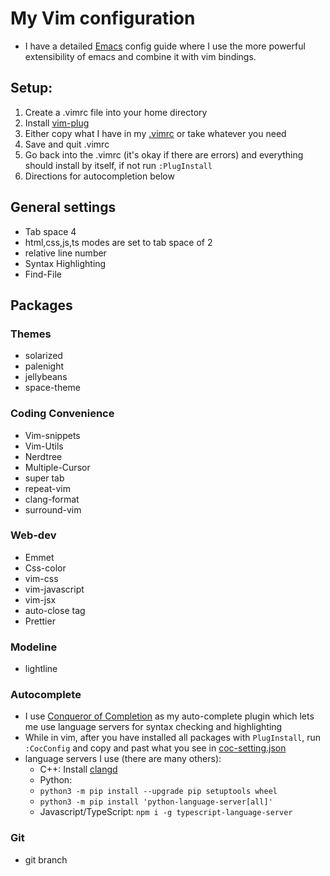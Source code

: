 # My Vim configuration 
- I have a detailed [Emacs](https://github.com/marinov98/My_Emacs-Detailed_Guide/blob/master/README.md) config guide where I use the more powerful extensibility of emacs and combine it with vim bindings. 

## Setup:
1. Create a .vimrc file into your home directory
2. Install [vim-plug](https://github.com/junegunn/vim-plug)
3. Either copy what I have in my [.vimrc](https://github.com/marinov98/My-Vim/blob/master/.vimrc) or take whatever you need 
3. Save and quit .vimrc
4. Go back into the .vimrc (it's okay if there are errors) and everything should install by itself, if not run `:PlugInstall`
6. Directions for autocompletion below 

## General settings
- Tab space 4
- html,css,js,ts modes are set to tab space of 2
- relative line number
- Syntax Highlighting
- Find-File

## Packages

### Themes
- solarized
- palenight
- jellybeans
- space-theme


### Coding Convenience
- Vim-snippets
- Vim-Utils
- Nerdtree
- Multiple-Cursor 
- super tab
- repeat-vim
- clang-format
- surround-vim


### Web-dev
- Emmet 
- Css-color
- vim-css
- vim-javascript
- vim-jsx
- auto-close tag
- Prettier

### Modeline
- lightline

### Autocomplete
- I use [Conqueror of Completion](<https://github.com/neoclide/coc.nvim>) as my auto-complete plugin which lets me use language servers for syntax checking and highlighting
- While in vim, after you have installed all packages with `PlugInstall`, run `:CocConfig` and copy and past what you see in [coc-setting.json](<https://github.com/marinov98/My-Vim/blob/master/.vim/coc-settings.json>)
- language servers I use (there are many others):
    - C++: Install [clangd](<https://clang.llvm.org/extra/clangd/Installation.html>)
    - Python: 
     - `python3 -m pip install --upgrade pip setuptools wheel`
     - `python3 -m pip install 'python-language-server[all]'`
    - Javascript/TypeScript: `npm i -g typescript-language-server`
    
### Git
- git branch
